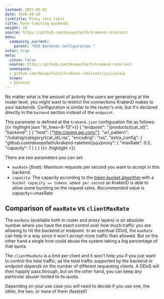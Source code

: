 ```yaml
---
lastmod: 2021-05-02
date: 2018-10-29
linktitle: Proxy rate limit
title: Rate-limiting backends
weight: 10
source: https://github.com/devopsfaith/krakend-ratelimit
menu:
  community_current:
    parent: "050 Backends Configuration "
notoc: true
meta:
  since: false
  source: https://github.com/devopsfaith/krakend-ratelimit
  namespace:
  - github.com/devopsfaith/krakend-ratelimit/juju/proxy
  scope:
  - backend
---
```


No matter what is the amount of activity the users are generating at the router level, you might want to restrict the connections KrakenD makes to your backends. Configuration is similar to the router's one, but it's declared directly in the `backend` section instead of the `endpoint`.

This parameter is defined at the `krakend.json` configuration file as follows:
{{< highlight json "hl_lines=8-13">}}
    {
      "endpoint": "/products/{cat_id}",
      "backend": [
      {
          "host": ["http://some.api.com/"],
          "url_pattern": "/catalog/category/{cat_id}.rss",
          "encoding": "rss",
          "extra_config": {
              "github.com/devopsfaith/krakend-ratelimit/juju/proxy": {
                  "maxRate": 0.5,
                  "capacity": 1
              }
          }
      }
{{< /highlight >}}

There are two parameters you can set:

- `maxRate` (*float*): Maximum requests per second you want to accept in this backend.
- `capacity`: The capacity according to the [token bucket algorithm](https://en.wikipedia.org/wiki/Token_bucket) with a `bucket capacity == tokens added per second` so KrakenD is able to allow some bursting on the request rates. Recommended value is capacity==maxRate



## Comparison of `maxRate` vs `clientMaxRate`
The `maxRate` (available both in router and proxy layers) is an absolute number where you have the exact control over how much traffic you are allowing to hit the backend or endpoint. In an eventual DDoS, the `maxRate` can help in a way since it won't accept more traffic than allowed. But on the other hand a single host could abuse the system taking a big percentage of that quota.

The `clientMaxRate` is a limit per client and it won't help you if you just want to control the total traffic, as
the total traffic supported by the backend or endpoint depends on the number of different requesting clients. A DDoS will then happily pass through, but on the other hand, you can keep any particular abuser limited to its quota.

Depending on your use case you will need to decide if you use one, the other, the two, or none of them (fastest!)
